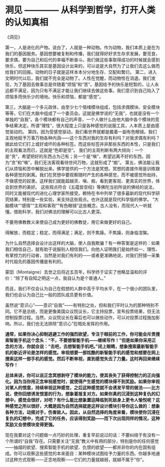 # 洞见 ———— 从科学到哲学，打开人类的认知真相



《洞见》

第一，人是进化的产物。说白了，人就是一种动物。作为动物，我们本质上是在为我们的基因服务。基因想要被复制和传播，我们就得好好求生存求发展，要觅食，要求偶，要为自己和后代的幸福不断奋斗。我们做这些事取得成功的时候就会感到快乐，但这种快乐其实是基因设计出来的，可以说是大自然为了让我们去这么做而给我们的回报。动物的日子就是这样本本分分地生存、交配和繁衍。
第二，进入文明时代以后，我们就不完全是动物了。人性在觉醒，而动物性在消退。我们发现，为了基因去做事总是伴随着“烦恼”和“苦”。基因给予的快乐是短暂的，让人永远都不满足，因为只有不满足才能让我们继续去做这些事。我们意识到自己陷入了烦恼多而快乐少的境地。快乐和烦恼，都是“感觉”。

第三，大脑是一个多元政体，由至少七个情绪模块组成，包括求偶模块、安全模块等等，它们在大脑中组成了一个委员会。这就是佛学说的“无我”，也就是没有一个单独的“自我”。各个模块都有自己的声音，一个人做什么由他大脑中各个模块的竞争结果决定。所谓“理性”，很大程度上只是各种感觉的说服工具，人本质上是由感觉驱动的。
第四，因为受感觉驱动，我们看世界就都是戴着一副有色眼镜。我们主观地赋予万事万物各种内涵——这个东西对我的生存有利吗？对我求偶有利吗？据此给它们打上或好或坏的各种标签。而这些标签并非那些东西的本性，只是我们的主观看法而已，这就是“色即是空”。
我们的主观判断有两大倾向：一个是“贪”，希望把好的东西占为己有；另一个是“嗔”，希望远离不好的东西。因为“贪”和“嗔”，我们无法客观看待世间万物，这就形成了“痴”。
第五，佛法能让我们从烦恼和苦中解脱出来。佛学提供的一个方法是冥想。冥想的直接作用是训练跟各种感觉的剥离。我们在冥想中要观察随时产生的各种感觉，而不被感觉所劫持，不做感觉的奴隶。这样我们就能超越贪、嗔、痴，看到更客观、更真实的世界，体会到世界的美好。
这些观点符合《五蕴皆空经》等佛陀当初所说的佛经的说法，同时又能被现代的进化心理学家所接受。赖特在书中列举了很多最新的现代科学研究结果，特别是一些实验，来支持这些观点。也许这就是现代科学版的佛学。
“大脑模块”“感情”“主观和客观”“有色眼镜”这些概念，古人没有，而现代人一听就懂。借助科学，我们对佛法的理解可以比古人更深。


不要用佛教教义来使自己成为更好的佛教徒，用它来做更好的自己。


得解放，而稳定；稳定，而得满足；满足，则不焦躁。不焦躁，则身临涅槃。


为什么自然选择会设计出这样的大脑，使人自我欺骗？有一种答案是这样的：如果我们相信自己，就有助于说服别人相信我们。向他人证明我们是始终如一、理性、有掌控力的行动者，当然是对我们有利的——或者更准确地说，对我们狩猎—采集时代祖先的基因传播是有利的。


蒙田（Montaigne）去世之后将近五百年，科学终于证实了他略显温和的评价：“除了有自知之明这一点，我自认为是个普通人。”

而且，我们不仅会认为自己在假想的人群中高于平均水平，在一个很小的团队里，我们也会认为自己比一般的团队成员更有价值。


虽然说“意识心”——意识“自我”——有特别之处，但和我们平时认为的那种特别不同。它不是总统，而是更像美国众议院议长，它主持投票，宣布投票结果，但无法控制投票过程。当然，众议院议长在幕后也可以做些动作，可以对投票过程施加影响。所以，我们也无法排除“意识心”在暗处发挥的作用。


**通常，如果你决心抑制逃避工作的强烈欲望，专注于眼前的工作，你可能会斥责搜索智能手机这个念头：“不，不要想智能手机——继续写作！”但是如果你采用正念的方法，你就会说：“去吧，去想智能手机吧。”闭上眼睛，想象搜索最新智能手机的新近评论是怎样的感觉。审视想要一部炫酷的新智能手机的感觉和想要在网上搜索这样一部手机的感觉。然后不断审视，直到感觉失去了力量。这时再回来继续写作！** 

**总体来讲，你可以说正念冥想剥夺了模块的能力，使其丧失了获得控制力的正向强化。因为当你用正念审视感觉时，就使得产生感觉的模块得不到奖励。如果你审视对某人的恨意，持续审视这种感觉，之后这种感觉就不会诱发平常的做法——比方说，使你回想诱发恨意的行为，想象着报复对方。如果你真的沉浸到这种复仇的幻想中，感觉会很好，对吧？有什么能比想象噩运降临到死敌身上更令人愉悦呢？这种感觉之所以很好，大概是因为自然选择就是这样设计模块引导你这么做的：想象各种方法，动摇对手，伤害敌人。因此，从自然选择的角度来看，模块使你沉浸在复仇的幻想中，完成了它的任务，应该得到奖励——而下次出现同样的情况，这种奖励又会使模块变得更强。** 


现在我要对这个问题做一点巧妙的处理，重复早前说过的话：不要纠结于有没有一个所谓的“自我”存在。只需要关注“无我”教义中有用的部分，特别是你的任何感觉——抽烟的欲望、搜索智能手机的欲望、仇恨的欲望——都并非你的内在固有组成。你可以观察这些感觉的本来面目：某种模块试图给予力量的东西。你越多地通过这种方式观察——正念地观察——它们的力量就越弱，就越不属于“你”。
